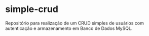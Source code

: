 # simple-crud
Repositório para realização de um CRUD simples de usuários com autenticação e armazenamento em Banco de Dados MySQL.

